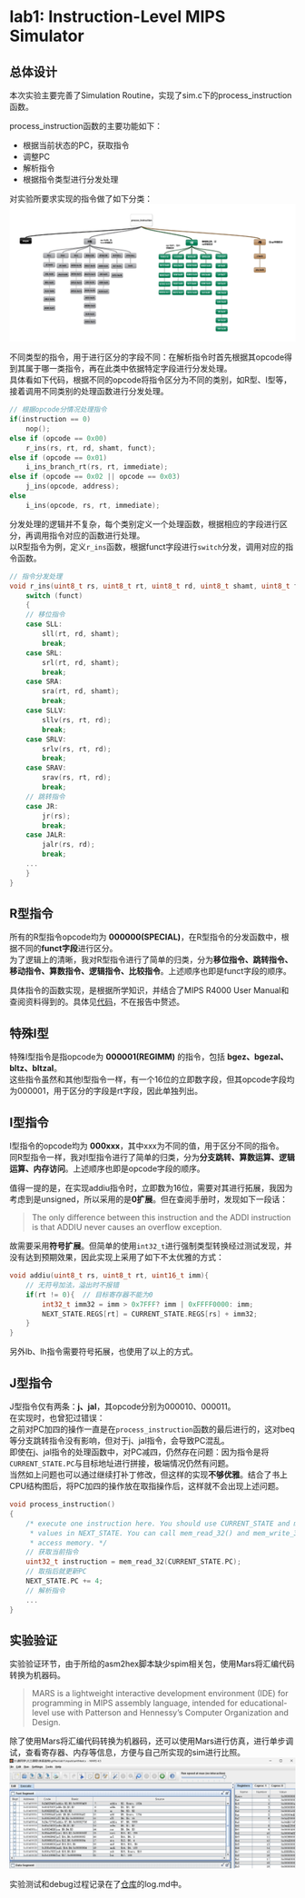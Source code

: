 # lab1: Instruction-Level MIPS Simulator
## 总体设计
本次实验主要完善了Simulation Routine，实现了sim.c下的process_instruction函数。  

process_instruction函数的主要功能如下：
- 根据当前状态的PC，获取指令
- 调整PC
- 解析指令
- 根据指令类型进行分发处理

对实验所要求实现的指令做了如下分类：  
![ins](ins_classification.jpg)

不同类型的指令，用于进行区分的字段不同：在解析指令时首先根据其opcode得到其属于哪一类指令，再在此类中依据特定字段进行分发处理。  
具体看如下代码，根据不同的opcode将指令区分为不同的类别，如R型、I型等，接着调用不同类别的处理函数进行分发处理。

```c
// 根据opcode分情况处理指令
if(instruction == 0)
    nop();
else if (opcode == 0x00)
    r_ins(rs, rt, rd, shamt, funct);
else if (opcode == 0x01)
    i_ins_branch_rt(rs, rt, immediate);
else if (opcode == 0x02 || opcode == 0x03)
    j_ins(opcode, address);
else
    i_ins(opcode, rs, rt, immediate);
```

分发处理的逻辑并不复杂，每个类别定义一个处理函数，根据相应的字段进行区分，再调用指令对应的函数进行处理。  
以R型指令为例，定义`r_ins`函数，根据funct字段进行`switch`分发，调用对应的指令函数。

```C
// 指令分发处理
void r_ins(uint8_t rs, uint8_t rt, uint8_t rd, uint8_t shamt, uint8_t funct){
    switch (funct)
    {
    // 移位指令
    case SLL:
        sll(rt, rd, shamt);
        break;
    case SRL:
        srl(rt, rd, shamt);
        break;
    case SRA: 
        sra(rt, rd, shamt);
        break;
    case SLLV:
        sllv(rs, rt, rd);
        break;
    case SRLV:
        srlv(rs, rt, rd);
        break;
    case SRAV:
        srav(rs, rt, rd);
        break;
    // 跳转指令
    case JR:
        jr(rs);
        break;
    case JALR:
        jalr(rs, rd);
        break;
    ...
    }
}
```


## R型指令
所有的R型指令opcode均为 **000000(SPECIAL)**，在R型指令的分发函数中，根据不同的**funct字段**进行区分。  
为了逻辑上的清晰，我对R型指令进行了简单的归类，分为**移位指令、跳转指令、移动指令、算数指令、逻辑指令、比较指令**。上述顺序也即是funct字段的顺序。  

具体指令的函数实现，是根据所学知识，并结合了MIPS R4000 User Manual和查阅资料得到的。具体见[代码](https://github.com/easymoneysnipertang/ComputerArchitecture/blob/master/lab1/src/mips_ins.c)，不在报告中赘述。    


## 特殊I型
特殊I型指令是指opcode为 **000001(REGIMM)** 的指令，包括 **bgez、bgezal、bltz、bltzal**。  
这些指令虽然和其他I型指令一样，有一个16位的立即数字段，但其opcode字段均为000001，用于区分的字段是rt字段，因此单独列出。


## I型指令
I型指令的opcode均为 **000xxx**，其中xxx为不同的值，用于区分不同的指令。  
同R型指令一样，我对I型指令进行了简单的归类，分为**分支跳转、算数运算、逻辑运算、内存访问**。上述顺序也即是opcode字段的顺序。  
 
值得一提的是，在实现addiu指令时，立即数为16位，需要对其进行拓展，我因为考虑到是unsigned，所以采用的是**0扩展**。但在查阅手册时，发现如下一段话：  
> The only difference between this instruction and the ADDI instruction is that ADDIU never causes an overflow exception.

故需要采用**符号扩展**。但简单的使用`int32_t`进行强制类型转换经过测试发现，并没有达到预期效果，因此实现上采用了如下不太优雅的方式：  
```c
void addiu(uint8_t rs, uint8_t rt, uint16_t imm){
    // 无符号加法，溢出时不报错
    if(rt != 0){  // 目标寄存器不能为0
        int32_t imm32 = imm > 0x7FFF? imm | 0xFFFF0000: imm;
        NEXT_STATE.REGS[rt] = CURRENT_STATE.REGS[rs] + imm32;
    }
}
```
另外lb、lh指令需要符号拓展，也使用了以上的方式。


## J型指令
J型指令仅有两条：**j、jal**，其opcode分别为000010、000011。  
在实现时，也曾犯过错误：  
之前对PC加四的操作一直是在`process_instruction`函数的最后进行的，这对beq等分支跳转指令没有影响，但对于j、jal指令，会导致PC混乱。  
即使在j、jal指令的处理函数中，对PC减四，仍然存在问题：因为指令是将`CURRENT_STATE.PC`与目标地址进行拼接，极端情况仍然有问题。  
当然如上问题也可以通过继续打补丁修改，但这样的实现**不够优雅**。结合了书上CPU结构图后，将PC加四的操作放在取指操作后，这样就不会出现上述问题。

```C
void process_instruction()
{
    /* execute one instruction here. You should use CURRENT_STATE and modify
     * values in NEXT_STATE. You can call mem_read_32() and mem_write_32() to
     * access memory. */
    // 获取当前指令
    uint32_t instruction = mem_read_32(CURRENT_STATE.PC);
    // 取指后就更新PC
    NEXT_STATE.PC += 4;
    // 解析指令
    ...
}
```


## 实验验证
实验验证环节，由于所给的asm2hex脚本缺少spim相关包，使用Mars将汇编代码转换为机器码。  
> MARS is a lightweight interactive development environment (IDE) for programming in MIPS assembly language, intended for educational-level use with Patterson and Hennessy’s Computer Organization and Design.

除了使用Mars将汇编代码转换为机器码，还可以使用Mars进行仿真，进行单步调试，查看寄存器、内存等信息，方便与自己所实现的sim进行比照。  
![mars](mars_run.png)

实验测试和debug过程记录在了[仓库](https://github.com/easymoneysnipertang/ComputerArchitecture/tree/master/lab1)的log.md中。
